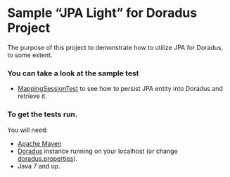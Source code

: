 Sample “JPA Light” for Doradus Project
====================================

The purpose of this project to demonstrate how to utilize JPA for Doradus, to some extent.  
### You can take a look at the sample test 

- [MappingSessionTest](https://github.com/TraDuong1/jpa-prototype-doradus/blob/master/src/test/java/com/dell/jpa/mapping/MappingSessionTest.java) to see how to persist JPA entity into Doradus and retrieve it.


### To get the tests run.
You will need:
- [Apache Maven](http://maven.apache.org/download.cgi)
- [Doradus](https://github.com/dell-oss/Doradus) instance running on your localhost (or change [doradus.properties](https://github.com/TraDuong1/jpa-prototype-doradus/blob/master/src/test/resources/doradus.properties)).
- Java 7 and up.



